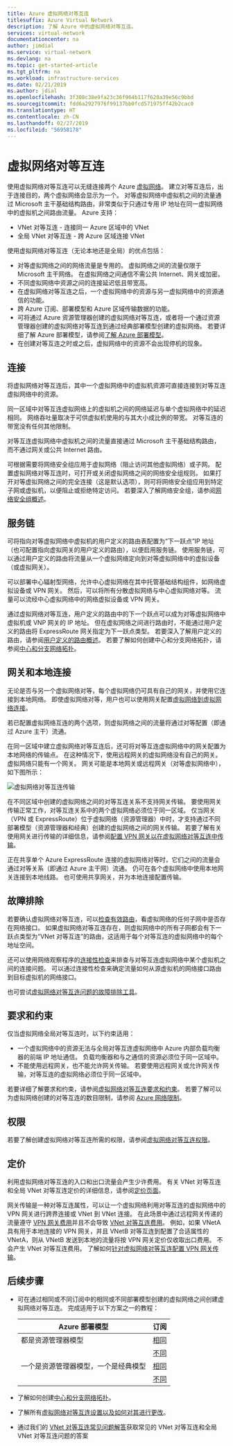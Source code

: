```yaml
---
title: Azure 虚拟网络对等互连
titlesuffix: Azure Virtual Network
description: 了解 Azure 中的虚拟网络对等互连。
services: virtual-network
documentationcenter: na
author: jimdial
ms.service: virtual-network
ms.devlang: na
ms.topic: get-started-article
ms.tgt_pltfrm: na
ms.workload: infrastructure-services
ms.date: 02/21/2019
ms.author: jdial
ms.openlocfilehash: 3f308c38e9fa23c36f964b117f620a39e56c9bbd
ms.sourcegitcommit: fdd6a2927976f99137bb0fcd571975ff42b2cac0
ms.translationtype: HT
ms.contentlocale: zh-CN
ms.lasthandoff: 02/27/2019
ms.locfileid: "56958178"
---
```

# <a name="virtual-network-peering"></a>虚拟网络对等互连

使用虚拟网络对等互连可以无缝连接两个 Azure [虚拟网络](virtual-networks-overview.md)。 建立对等互连后，出于连接目的，两个虚拟网络会显示为一个。 对等虚拟网络中虚拟机之间的流量通过 Microsoft 主干基础结构路由，非常类似于只通过专用 IP 地址在同一虚拟网络中的虚拟机之间路由流量。 Azure 支持：
* VNet 对等互连 - 连接同一 Azure 区域中的 VNet
* 全局 VNet 对等互连 - 跨 Azure 区域连接 VNet

使用虚拟网络对等互连（无论本地还是全局）的优点包括：

* 对等虚拟网络之间的网络流量是专用的。 虚拟网络之间的流量仅限于 Microsoft 主干网络。 在虚拟网络之间通信不需公共 Internet、网关或加密。
* 不同虚拟网络中资源之间的连接延迟低且带宽高。
* 在虚拟网络对等互连之后，一个虚拟网络中的资源与另一虚拟网络中的资源通信的功能。
* 跨 Azure 订阅、部署模型和 Azure 区域传输数据的功能。
* 可将通过 Azure 资源管理器创建的虚拟网络对等互连，或者将一个通过资源管理器创建的虚拟网络对等互连到通过经典部署模型创建的虚拟网络。 若要详细了解 Azure 部署模型，请参阅[了解 Azure 部署模型](../azure-resource-manager/resource-manager-deployment-model.md?toc=%2fazure%2fvirtual-network%2ftoc.json)。
* 在创建对等互连之时或之后，虚拟网络中的资源不会出现停机的现象。

## <a name="connectivity"></a>连接

将虚拟网络对等互连后，其中一个虚拟网络中的虚拟机资源可直接连接到对等互连虚拟网络中的资源。

同一区域中对等互连虚拟网络上的虚拟机之间的网络延迟与单个虚拟网络中的延迟相同。 网络吞吐量取决于可供虚拟机使用的与其大小成比例的带宽。 对等互连的带宽没有任何其他限制。

对等互连虚拟网络中虚拟机之间的流量直接通过 Microsoft 主干基础结构路由，而不通过网关或公共 Internet 路由。

可根据需要将网络安全组应用于虚拟网络（阻止访问其他虚拟网络）或子网。
配置虚拟网络对等互连时，可打开或关闭虚拟网络之间的网络安全组规则。 如果打开对等虚拟网络之间的完全连接（这是默认选项），则可将网络安全组应用到特定子网或虚拟机，以便阻止或拒绝特定访问。 若要深入了解网络安全组，请参阅[网络安全组概述](security-overview.md)。

## <a name="service-chaining"></a>服务链

可将指向对等虚拟网络中虚拟机的用户定义的路由表配置为“下一跃点”IP 地址（也可配置指向虚拟网关的用户定义的路由），以便启用服务链。 使用服务链，可以通过用户定义的路由将流量从一个虚拟网络定向到对等虚拟网络中的虚拟设备（或虚拟网关）。

可以部署中心辐射型网络，允许中心虚拟网络在其中托管基础结构组件，如网络虚拟设备或 VPN 网关。 然后，可以将所有分散虚拟网络与中心虚拟网络对等。 流量可以流经中心虚拟网络中的网络虚拟设备或 VPN 网关。 

通过虚拟网络对等互连，用户定义的路由中的下一个跃点可以成为对等虚拟网络中虚拟机或 VNP 网关的 IP 地址。 但在虚拟网络之间进行路由时，不能通过用户定义的路由将 ExpressRoute 网关指定为下一跃点类型。 若要深入了解用户定义的路由，请参阅[用户定义的路由概述](virtual-networks-udr-overview.md#user-defined)。 若要了解如何创建中心和分支网络拓扑，请参阅[中心和分支网络拓扑](/azure/architecture/reference-architectures/hybrid-networking/hub-spoke?toc=%2fazure%2fvirtual-network%2ftoc.json)。

## <a name="gateways-and-on-premises-connectivity"></a>网关和本地连接

无论是否与另一个虚拟网络对等，每个虚拟网络仍可具有自己的网关，并使用它连接到本地网络。 即使虚拟网络对等，用户也可以使用网关配置[虚拟网络到虚拟网络连接](../vpn-gateway/vpn-gateway-vnet-vnet-rm-ps.md?toc=%2fazure%2fvirtual-network%2ftoc.json)。

若已配置虚拟网络互连的两个选项，则虚拟网络之间的流量将通过对等配置（即通过 Azure 主干）流通。

在同一区域中建立虚拟网络对等互连后，还可将对等互连虚拟网络中的网关配置为本地网络的传输点。 在这种情况下，使用远程网关的虚拟网络没有自己的网关。 虚拟网络只能有一个网关。 网关可能是本地网关或远程网关（对等虚拟网络中），如下图所示：

![虚拟网络对等互连传输](./media/virtual-networks-peering-overview/figure04.png)

在不同区域中创建的虚拟网络之间的对等互连关系不支持网关传输。 要使用网关传输正常工作，对等互连关系中的两个虚拟网络必须位于同一区域。 仅当网关（VPN 或 ExpressRoute）位于虚拟网络（资源管理器）中时，才支持通过不同部署模型（资源管理器和经典）创建的虚拟网络之间的网关传输。 若要了解有关使用网关进行传输的详细信息，请参阅[配置 VPN 网关以在虚拟网络对等互连中传输](../vpn-gateway/vpn-gateway-peering-gateway-transit.md?toc=%2fazure%2fvirtual-network%2ftoc.json)。

正在共享单个 Azure ExpressRoute 连接的虚拟网络对等时，它们之间的流量会通过对等关系（即通过 Azure 主干网）流通。 仍可在各个虚拟网络中使用本地网关连接到本地线路。 也可使用共享网关，并为本地连接配置传输。

## <a name="troubleshoot"></a>故障排除

若要确认虚拟网络对等互连，可以[检查有效路由](diagnose-network-routing-problem.md)，看虚拟网络的任何子网中是否存在网络接口。 如果虚拟网络对等互连存在，则虚拟网络中的所有子网都会有下一跃点类型为“VNet 对等互连”的路由，这适用于每个对等互连的虚拟网络中的每个地址空间。

还可以使用网络观察程序的[连接性检查](../network-watcher/network-watcher-connectivity-portal.md?toc=%2fazure%2fvirtual-network%2ftoc.json)来排查与对等互连虚拟网络中某个虚拟机之间的连接问题。 可以通过连接性检查来确定流量如何从源虚拟机的网络接口路由到目标虚拟机的网络接口。

也可尝试[虚拟网络对等互连问题的故障排除工具](https://support.microsoft.com/help/4486956/troubleshooter-for-virtual-network-peering-issues)。

## <a name="requirements-and-constraints"></a>要求和约束

仅当虚拟网络全局对等互连时，以下约束适用：
- 一个虚拟网络中的资源无法与全局对等互连虚拟网络中 Azure 内部负载均衡器的前端 IP 地址通信。 负载均衡器和与之通信的资源必须位于同一区域中。
- 不能使用远程网关，也不能允许网关传输。 若要使用远程网关或允许网关传输，对等互连的虚拟网络必须位于同一区域中。

若要详细了解要求和约束，请参阅[虚拟网络对等互连要求和约束](virtual-network-manage-peering.md#requirements-and-constraints)。 若要了解可以为虚拟网络创建的对等互连的数目限制，请参阅 [Azure 网络限制](../azure-subscription-service-limits.md?toc=%2fazure%2fvirtual-network%2ftoc.json#azure-resource-manager-virtual-networking-limits)。 

## <a name="permissions"></a>权限

若要了解创建虚拟网络对等互连所需的权限，请参阅[虚拟网络对等互连权限](virtual-network-manage-peering.md#permissions)。

## <a name="pricing"></a>定价

利用虚拟网络对等互连的入口和出口流量会产生少许费用。 有关 VNet 对等互连和全局 VNet 对等互连定价的详细信息，请参阅[定价页面](https://azure.microsoft.com/pricing/details/virtual-network)。

网关传输是一种对等互连属性，可以让一个虚拟网络利用对等互连的虚拟网络中的 VPN 网关进行跨界连接或 VNet 到 VNet 连接。 在此场景中通过远程网关传递的流量遵守 [VPN 网关费用](https://azure.microsoft.com/pricing/details/vpn-gateway/)并且不会导致 [VNet 对等互连费用](https://azure.microsoft.com/pricing/details/virtual-network)。 例如，如果 VNetA 具有用于本地连接的 VPN 网关，并且 VNetB 对等互连到配置了合适属性的 VNetA，则从 VNetB 发送到本地的流量将按 VPN 网关定价仅收取出口费用。 不会产生 VNet 对等互连费用。 了解如何[针对虚拟网络对等互连配置 VPN 网关传输](../vpn-gateway/vpn-gateway-peering-gateway-transit.md?toc=%2fazure%2fvirtual-network%2ftoc.json)。

## <a name="next-steps"></a>后续步骤

* 可在通过相同或不同订阅中的相同或不同部署模型创建的虚拟网络之间创建虚拟网络对等互连。 完成适用于以下方案之一的教程：

    |Azure 部署模型             | 订阅  |
    |---------                          |---------|
    |都是资源管理器模型              |[相同](tutorial-connect-virtual-networks-portal.md)|
    |                                   |[不同](create-peering-different-subscriptions.md)|
    |一个是资源管理器模型，一个是经典模型  |[相同](create-peering-different-deployment-models.md)|
    |                                   |[不同](create-peering-different-deployment-models-subscriptions.md)|

* 了解如何创建[中心和分支网络拓扑](/azure/architecture/reference-architectures/hybrid-networking/hub-spoke?toc=%2fazure%2fvirtual-network%2ftoc.json)。
* 了解所有[虚拟网络对等互连设置以及如何对其进行更改](virtual-network-manage-peering.md)。
* 通过我们的 [VNet 对等互连常见问题解答](virtual-networks-faq.md#vnet-peering)获取常见的 VNet 对等互连和全局 VNet 对等互连问题的答案
